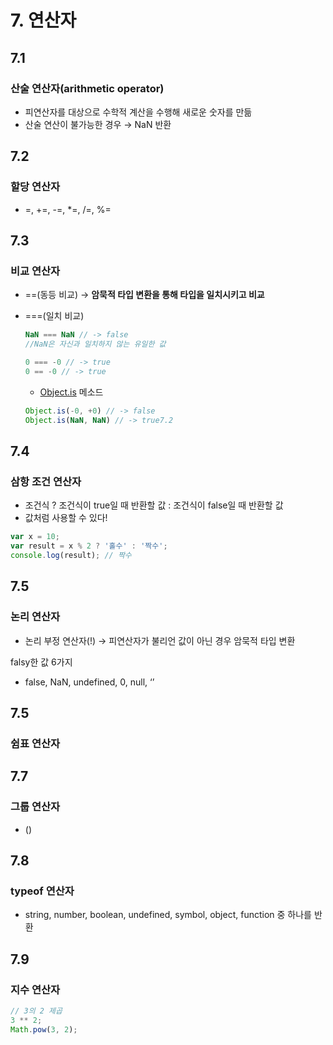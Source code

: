 # 7. 연산자

## 7.1

### 산술 연산자(arithmetic operator)

- 피연산자를 대상으로 수학적 계산을 수행해 새로운 숫자를 만듦
- 산술 연산이 불가능한 경우 → NaN 반환

## 7.2

### 할당 연산자

- =, +=, -=, *=, /=, %=

## 7.3

### 비교 연산자

- ==(동등 비교) → **암묵적 타입 변환을 통해 타입을 일치시키고 비교**
- ===(일치 비교)
    
    ```jsx
    NaN === NaN // -> false
    //NaN은 자신과 일치하지 않는 유일한 값
    ```
    
    ```jsx
    0 === -0 // -> true
    0 == -0 // -> true
    ```
    
    - [Object.is](http://Object.ist) 메소드
    
    ```jsx
    Object.is(-0, +0) // -> false
    Object.is(NaN, NaN) // -> true7.2 
    ```
    

## 7.4

### 삼항 조건 연산자

- 조건식 ? 조건식이 true일 때 반환할 값 : 조건식이 false일 때 반환할 값
- 값처럼 사용할 수 있다!

```jsx
var x = 10;
var result = x % 2 ? '홀수' : '짝수';
console.log(result); // 짝수
```

## 7.5

### 논리 연산자

- 논리 부정 연산자(!) → 피연산자가 불리언 값이 아닌 경우 암묵적 타입 변환

falsy한 값 6가지

- false, NaN, undefined, 0, null, ‘’

## 7.5

### 쉼표 연산자

## 7.7

### 그룹 연산자

- ()

## 7.8

### typeof 연산자

- string, number, boolean, undefined, symbol, object, function 중 하나를 반환

## 7.9

### 지수 연산자

```jsx
// 3의 2 제곱
3 ** 2;
Math.pow(3, 2);
```
